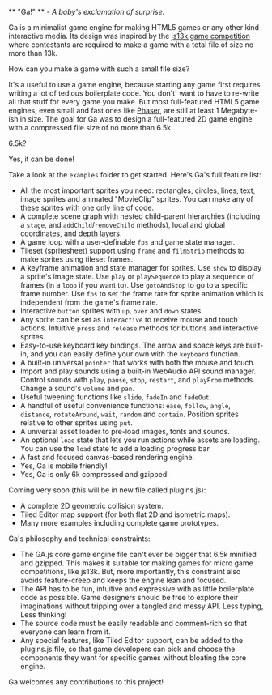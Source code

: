 ** "Ga!" **
*- A baby's exclamation of surprise.*

Ga is a minimalist game engine for making HTML5 games or any other
kind interactive media. Its design was inspired by the [js13k game
competition](http://js13kgames.com) where contestants are required to make a
game with a total file of size no more than 13k. 

How can you make a game with such a small file size?

It's a useful to use a game engine, because starting any game first
requires writing a lot of tedious boilerplate code. You don't' want to
have to re-write all that stuff for every game you make. But most full-featured HTML5
game engines, even small and fast ones like
[Phaser](https://github.com/photonstorm/phaser), are still at least 1
Megabyte-ish in size.  The goal for Ga was to design a full-featured 2D game engine with a
compressed file size of no more than 6.5k. 

6.5k?

Yes, it can be done!

Take a look at the `examples` folder to get started. Here's Ga's full
feature list:

- All the most important sprites you need: rectangles, circles, lines,
  text,
  image sprites and animated "MovieClip" sprites. You can make any of these
  sprites with one only line of code.
- A complete scene graph with nested child-parent hierarchies (including
  a `stage`, and `addChild`/`removeChild` methods), local and global coordinates, and depth layers.
- A game loop with a user-definable `fps` and game state manager.
- Tileset (spritesheet) support using `frame` and `filmStrip` methods to make
  sprites using tileset frames.
- A keyframe animation and state manager for sprites. Use `show` to
  display a sprite's image state. Use `play` or `playSequence` to play
  a sequence of frames (in a `loop` if you want to). Use
  `gotoAndStop` to go to a specific frame number. Use `fps` to set the
  frame rate for sprite animation which is independent from the game's
  frame rate.
- Interactive `button` sprites with `up`, `over` and `down` states.
- Any sprite can be set as `interactive` to receive mouse and touch
  actions.
  Intuitive `press` and `release` methods for buttons and interactive
  sprites.
- Easy-to-use keyboard key bindings. The arrow and space keys are
  built-in, and you can easily define your own with the `keyboard`
  function.
- A built-in universal `pointer` that works with both the mouse and
  touch.
- Import and play sounds using a built-in WebAudio API sound manager.
  Control sounds with `play`, `pause`, `stop`, `restart`, and
  `playFrom` methods. Change a sound's `volume` and `pan`.
- Useful tweening functions like `slide`, `fadeIn` and `fadeOut`.
- A handful of useful convenience functions: `ease`, `follow`,
  `angle`, `distance`, `rotateAround`, `wait`, `random` and `contain`. Position
  sprites relative to other sprites using `put`.
- A universal asset loader to pre-load images, fonts and sounds.
- An optional `load` state that lets you run actions while assets are
  loading. You can use the `load` state to add a loading progress bar.
- A fast and focused canvas-based rendering engine.
- Yes, Ga is mobile friendly!
- Yes, Ga is only 6k compressed and gzipped!

Coming very soon (this will be in new file called plugins.js):

- A complete 2D geometric collision system.
- Tiled Editor map support (for both flat 2D and isometric maps).
- Many more examples including complete game prototypes.

Ga's philosophy and technical constraints:

- The GA.js core game engine file can't ever be bigger that 6.5k
  minified and gzipped. This makes it suitable for making games for micro game
  competitions, like js13k. But, more importantly, this constraint also avoids feature-creep and keeps
  the engine lean and focused.
- The API has to be fun, intuitive and expressive with as little
  boilerplate code as possible. Game designers should be 
  free to explore their imaginations without tripping over a tangled
  and messy API. Less typing, Less thinking!
- The source code must be easily readable and comment-rich so that
  everyone can learn from it.
- Any special features, like Tiled Editor support, can be added to the
  plugins.js file, so that game developers can pick and choose the
  components they want for specific games without bloating the core engine.

Ga welcomes any contributions to this project!

